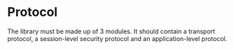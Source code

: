 # Protocol
The library must be made up of 3 modules. It should contain a transport protocol, a session-level security protocol 
and an application-level protocol.

